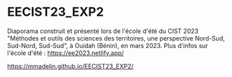 # EECIST23_EXP2

Diaporama construit et présenté lors de l'école d'été du CIST 2023 "Méthodes et outils des sciences des territoires, une perspective Nord-Sud, Sud-Nord, Sud-Sud", à Ouidah (Bénin), en mars 2023.
Plus d'infos sur l'école d'été : https://ee2023.netlify.app/

https://mmadelin.github.io/EECIST23_EXP2/
